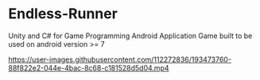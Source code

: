 # Endless-Runner
Unity and C# for Game Programming 
Android Application Game built to be used on android version >= 7



https://user-images.githubusercontent.com/112272836/193473760-88f822e2-044e-4bac-8c68-c181528d5d04.mp4

